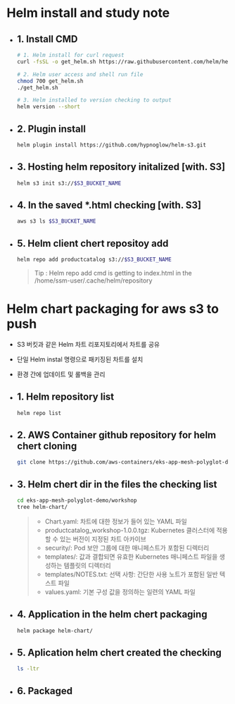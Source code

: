 # Helm install and study note

* ## 1. Install CMD
  ```bash
  # 1. Helm install for curl request
  curl -fsSL -o get_helm.sh https://raw.githubusercontent.com/helm/helm/main/scripts/get-helm-3
  ```
  ```bash
  # 2. Helm user access and shell run file
  chmod 700 get_helm.sh
  ./get_helm.sh
  ```
  ```bash
  # 3. Helm installed to version checking to output
  helm version --short
  ```

* ## 2. Plugin install
  ```bash
  helm plugin install https://github.com/hypnoglow/helm-s3.git
  ```

* ## 3. Hosting helm repository initalized [with. S3]
  ```bash
  helm s3 init s3://$S3_BUCKET_NAME
  ```

* ## 4. In the saved *.html checking [with. S3]
  ```bash
  aws s3 ls $S3_BUCKET_NAME
  ```

* ## 5. Helm client chert repositoy add
  ```bash
  helm repo add productcatalog s3://$S3_BUCKET_NAME
  ```
  > Tip : Helm repo add cmd is getting to index.html in the /home/ssm-user/.cache/helm/repository

# Helm chart packaging for aws s3 to push
* S3 버킷과 같은 Helm 차트 리포지토리에서 차트를 공유
* 단일 Helm instal 명령으로 패키징된 차트를 설치
* 환경 간에 업데이트 및 롤백을 관리

* ## 1. Helm repository list
  ```bash
  helm repo list
  ```

* ## 2. AWS Container github repository for helm chert cloning
  ```bash
  git clone https://github.com/aws-containers/eks-app-mesh-polyglot-demo.git
  ```

* ## 3. Helm chert dir in the files the checking list
  ```bash
  cd eks-app-mesh-polyglot-demo/workshop
  tree helm-chart/
  ```

  > * Chart.yaml: 차트에 대한 정보가 들어 있는 YAML 파일
  > * productcatalog_workshop-1.0.0.tgz: Kubernetes 클러스터에 적용할 수 있는 버전이 지정된 차트 아카이브
  > * security/: Pod 보안 그룹에 대한 매니페스트가 포함된 디렉터리
  > * templates/: 값과 결합되면 유효한 Kubernetes 매니페스트 파일을 생성하는 템플릿의 디렉터리
  > * templates/NOTES.txt: 선택 사항: 간단한 사용 노트가 포함된 일반 텍스트 파일
  > * values.yaml: 기본 구성 값을 정의하는 일련의 YAML 파일

* ## 4. Application in the helm chert packaging
  ```bash
  helm package helm-chart/
  ```

* ## 5. Aplication helm chert created the checking
  ```bash
  ls -ltr
  ```

* ## 6. Packaged